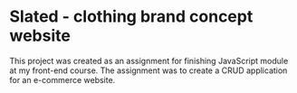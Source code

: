 # Slated - clothing brand concept website

This project was created as an assignment for finishing JavaScript module at my front-end course. The assignment was to create a CRUD application for an e-commerce website.